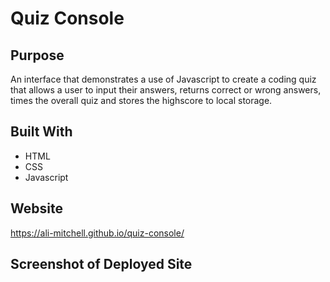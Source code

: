 # Quiz Console

## Purpose
An interface that demonstrates a use of Javascript to create a coding quiz that allows a user to input their answers, returns correct or wrong answers, times the overall quiz and stores the highscore to local storage. 

## Built With
* HTML
* CSS
* Javascript

## Website

https://ali-mitchell.github.io/quiz-console/

## Screenshot of Deployed Site


